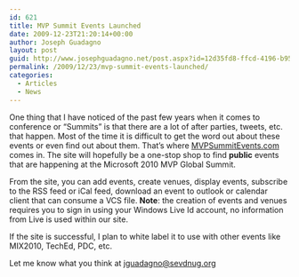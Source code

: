 ```yaml
---
id: 621
title: MVP Summit Events Launched
date: 2009-12-23T21:20:14+00:00
author: Joseph Guadagno
layout: post
guid: http://www.josephguadagno.net/post.aspx?id=12d35fd8-ffcd-4196-b956-784ea4813e49
permalink: /2009/12/23/mvp-summit-events-launched/
categories:
  - Articles
  - News
---
```

One thing that I have noticed of the past few years when it comes to conference or “Summits” is that there are a lot of after parties, tweets, etc. that happen.  Most of the time it is difficult to get the word out about these events or even find out about them.  That’s where [MVPSummitEvents.com](http://www.mvpsummitevents.com) comes in.  The site will hopefully be a one-stop shop to find **public** events that are happening at the Microsoft 2010 MVP Global Summit.

From the site, you can add events, create venues, display events, subscribe to the RSS feed or iCal feed, download an event to outlook or calendar client that can consume a VCS file. **Note**: the creation of events and venues requires you to sign in using your Windows Live Id account, no information from Live is used within our site.

If the site is successful, I plan to white label it to use with other events like MIX2010, TechEd, PDC, etc.

Let me know what you think at [jguadagno@sevdnug.org](mailto:jguadagno@sevdnug.org)